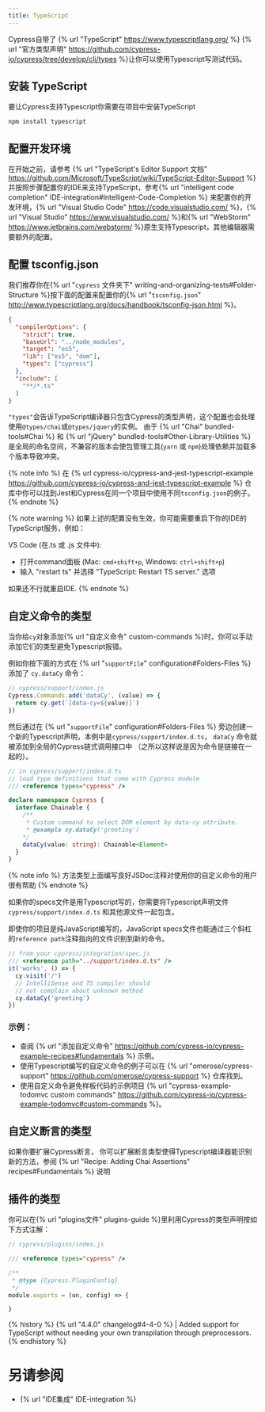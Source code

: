 ```yaml
---
title: TypeScript
---
```


Cypress自带了 {% url "TypeScript" https://www.typescriptlang.org/ %} {% url "官方类型声明" https://github.com/cypress-io/cypress/tree/develop/cli/types %}让你可以使用Typescript写测试代码。

## 安装 TypeScript

要让Cypress支持Typescript你需要在项目中安装TypeScript

```bash
npm install typescript
```

## 配置开发环境

在开始之前，请参考 {% url "TypeScript's Editor Support 文档" https://github.com/Microsoft/TypeScript/wiki/TypeScript-Editor-Support %} 并按照步骤配置你的IDE来支持TypeScript，参考{% url "intelligent code completion" IDE-integration#Intelligent-Code-Completion %} 来配置你的开发环境，{% url "Visual Studio Code" https://code.visualstudio.com/ %}，{% url "Visual Studio" https://www.visualstudio.com/ %}和{% url "WebStorm" https://www.jetbrains.com/webstorm/ %}原生支持Typescript，其他编辑器需要额外的配置。

## 配置 tsconfig.json

我们推荐你在{% url "`cypress` 文件夹下" writing-and-organizing-tests#Folder-Structure %}按下面的配置来配置你的{% url "`tsconfig.json`" http://www.typescriptlang.org/docs/handbook/tsconfig-json.html %}。

```json
{
  "compilerOptions": {
    "strict": true,
    "baseUrl": "../node_modules",
    "target": "es5",
    "lib": ["es5", "dom"],
    "types": ["cypress"]
  },
  "include": [
    "**/*.ts"
  ]
}
```

`"types"`会告诉TypeScript编译器只包含Cypress的类型声明，这个配置也会处理使用`@types/chai`或`@types/jquery`的实例。 由于 {% url "Chai" bundled-tools#Chai %} 和 {% url "jQuery" bundled-tools#Other-Library-Utilities %} 是全局的命名空间，不兼容的版本会使包管理工具(`yarn` 或 `npm`)处理依赖并加载多个版本导致冲突。

{% note info %}
在 {% url cypress-io/cypress-and-jest-typescript-example https://github.com/cypress-io/cypress-and-jest-typescript-example %} 仓库中你可以找到Jest和Cypress在同一个项目中使用不同`tsconfig.json`的例子。
{% endnote %}

{% note warning %}
如果上述的配置没有生效，你可能需要重启下你的IDE的TypeScript服务，例如：

VS Code (在.ts 或 .js 文件中):
* 打开command面板 (Mac: `cmd+shift+p`, Windows: `ctrl+shift+p`)
* 输入 "restart ts" 并选择 "TypeScript: Restart TS server." 选项

如果还不行就重启IDE.
{% endnote %}

## 自定义命令的类型

当你给`cy`对象添加{% url "自定义命令" custom-commands %}时，你可以手动添加它们的类型避免Typescript报错。

例如你按下面的方式在 {% url "`supportFile`" configuration#Folders-Files %} 添加了 `cy.dataCy` 命令：

```javascript
// cypress/support/index.js
Cypress.Commands.add('dataCy', (value) => {
  return cy.get(`[data-cy=${value}]`)
})
```

然后通过在 {% url "`supportFile`" configuration#Folders-Files %} 旁边创建一个新的Typescript声明，本例中是`cypress/support/index.d.ts`， `dataCy` 命令就被添加到全局的Cypress链式调用接口中 （之所以这样说是因为命令是链接在一起的）。

```typescript
// in cypress/support/index.d.ts
// load type definitions that come with Cypress module
/// <reference types="cypress" />

declare namespace Cypress {
  interface Chainable {
    /**
     * Custom command to select DOM element by data-cy attribute.
     * @example cy.dataCy('greeting')
    */
    dataCy(value: string): Chainable<Element>
  }
}
```

{% note info %}
方法类型上面编写良好JSDoc注释对使用你的自定义命令的用户很有帮助
{% endnote %}

如果你的specs文件是用Typescript写的，你需要将Typescript声明文件 `cypress/support/index.d.ts` 和其他源文件一起包含。

即使你的项目是纯JavaScript编写的，JavaScript specs文件也能通过三个斜杠的`reference path`注释指向的文件识别到新的命令。

```javascript
// from your cypress/integration/spec.js
/// <reference path="../support/index.d.ts" />
it('works', () => {
  cy.visit('/')
  // IntelliSense and TS compiler should
  // not complain about unknown method
  cy.dataCy('greeting')
})
```

### 示例：

- 查阅 {% url "添加自定义命令" https://github.com/cypress-io/cypress-example-recipes#fundamentals %} 示例。
- 使用Typescript编写的自定义命令的例子可以在 {% url "omerose/cypress-support" https://github.com/omerose/cypress-support %} 仓库找到。
- 使用自定义命令避免样板代码的示例项目 {% url "cypress-example-todomvc custom commands" https://github.com/cypress-io/cypress-example-todomvc#custom-commands %}。

## 自定义断言的类型

如果你要扩展Cypress断言， 你可以扩展断言类型使得Typescript编译器能识别新的方法，参阅 {% url "Recipe: Adding Chai Assertions" recipes#Fundamentals %} 说明

## 插件的类型

你可以在{% url "plugins文件" plugins-guide %}里利用Cypress的类型声明按如下方式注解：

```javascript
// cypress/plugins/index.js

/// <reference types="cypress" />

/**
 * @type {Cypress.PluginConfig}
 */
module.exports = (on, config) => {

}
```

{% history %}
{% url "4.4.0" changelog#4-4-0 %} | Added support for TypeScript without needing your own transpilation through preprocessors.
{% endhistory %}

# 另请参阅

- {% url "IDE集成" IDE-integration %}
